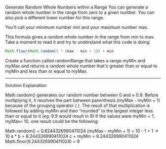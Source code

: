 Generate Random Whole Numbers within a Range
You can generate a random whole number in the range from zero to a given number. You can also pick a different lower number for this range.

You'll call your minimum number min and your maximum number max.

This formula gives a random whole number in the range from min to max. Take a moment to read it and try to understand what this code is doing:

```js
Math.floor(Math.random() * (max - min + 1)) + min
```

Create a function called randomRange that takes a range myMin and myMax and returns a random whole number that's greater than or equal to myMin and less than or equal to myMax.

------

Solution Explanation

Math.random() generates our random number between 0 and ≈ 0.9.
Before multiplying it, it resolves the part between parenthesis (myMax - myMin + 1) because of the grouping operator ( ).
The result of that multiplication is followed by adding myMin and then “rounded” to the largest integer less than or equal to it (eg: 9.9 would result in 9)
If the values were myMin = 1, myMax= 10, one result could be the following:

Math.random() = 0.8244326990411024
(myMax - myMin + 1) = 10 - 1 + 1 -> 10
a * b = 8.244326990411024
c + myMin = 9.244326990411024
Math.floor(9.244326990411024) = 9